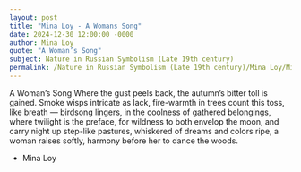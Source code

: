 ```yaml
---
layout: post
title: "Mina Loy - A Womans Song"
date: 2024-12-30 12:00:00 -0000
author: Mina Loy
quote: "A Woman’s Song"
subject: Nature in Russian Symbolism (Late 19th century)
permalink: /Nature in Russian Symbolism (Late 19th century)/Mina Loy/Mina Loy - A Womans Song
---
```


A Woman’s Song
Where the gust peels back,
the autumn’s bitter toll is gained.
Smoke wisps intricate as lack,
fire-warmth in trees count this toss,
like breath — birdsong lingers,
in the coolness of gathered belongings,
where twilight is the preface,
for wildness to both envelop the moon,
and carry night up step-like pastures,
whiskered of dreams and colors ripe,
a woman raises softly,
harmony before her to dance the woods.


- Mina Loy
